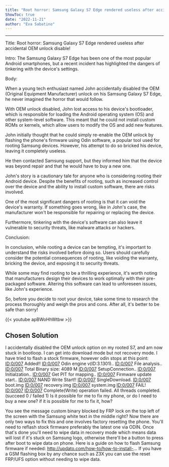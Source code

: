 ```yaml
---
title: "Root horror: Samsung Galaxy S7 Edge rendered useless after accidental OEM unlock disable!"
ShowToc: true 
date: "2022-11-21"
author: "Eva Sabatino"
---
```

*****
Title: Root horror: Samsung Galaxy S7 Edge rendered useless after accidental OEM unlock disable!

Intro: The Samsung Galaxy S7 Edge has been one of the most popular Android smartphones, but a recent incident has highlighted the dangers of tinkering with the device's settings.

Body:

When a young tech enthusiast named John accidentally disabled the OEM (Original Equipment Manufacturer) unlock on his Samsung Galaxy S7 Edge, he never imagined the horror that would follow.

With OEM unlock disabled, John lost access to his device's bootloader, which is responsible for loading the Android operating system (OS) and other system-level software. This meant that he could not install custom ROMs or kernels, which allow users to modify the OS and add new features.

John initially thought that he could simply re-enable the OEM unlock by flashing the phone's firmware using Odin software, a popular tool used for rooting Samsung devices. However, his attempt to do so bricked his device, leaving it completely useless.

He then contacted Samsung support, but they informed him that the device was beyond repair and that he would have to buy a new one.

John's story is a cautionary tale for anyone who is considering rooting their Android device. Despite the benefits of rooting, such as increased control over the device and the ability to install custom software, there are risks involved.

One of the most significant dangers of rooting is that it can void the device's warranty. If something goes wrong, like in John's case, the manufacturer won't be responsible for repairing or replacing the device.

Furthermore, tinkering with the device's software can also leave it vulnerable to security threats, like malware attacks or hackers.

Conclusion:

In conclusion, while rooting a device can be tempting, it's important to understand the risks involved before doing so. Users should carefully consider the potential consequences of rooting, like voiding the warranty, bricking the device, and exposing it to security threats.

While some may find rooting to be a thrilling experience, it's worth noting that manufacturers design their devices to work optimally with their pre-packaged software. Altering this software can lead to unforeseen issues, like John's experience.

So, before you decide to root your device, take some time to research the process thoroughly and weigh the pros and cons. After all, it's better to be safe than sorry!

{{< youtube apBWoHhWtbw >}} 



## Chosen Solution
 I accidentally  disabled the OEM unlock option on my rooted S7, and am now stuck in  bootloop. I can get into download mode but not recovery mode.
I have tried to flash a stock firmware, however odin stops at this point:
<ID:0/007> Added!!
<ID:0/007> Odin engine v(ID:3.1301)..
<ID:0/007> File analysis..
<ID:0/007> Total Binary size: 4089 M
<ID:0/007> SetupConnection..
<ID:0/007> Initialzation..
<ID:0/007> Get PIT for mapping..
<ID:0/007> Firmware update start..
<ID:0/007> NAND Write Start!!
<ID:0/007> SingleDownload.
<ID:0/007> boot.img
<ID:0/007> recovery.img
<ID:0/007> system.img
<ID:0/007> FAIL!
<ID:0/007>
<ID:0/007> Complete(Write) operation failed.
<OSM> All threads completed. (succeed 0 / failed 1)
Is it possible for me to fix my phone, or do I need to buy a new one? if it is possible for me to fix it, how?

 You see the message custom binary blocked by FRP lock on the top left of the screen with the Samsung white text in the middle right?
Now there are only two ways to fix this and one involves factory resetting the phone.
You'll need to reflash stock firmware preferably the latest one via ODIN.
Once that's done you'll need to wipe data in recovery mode which means data will lost if it's stuck on Samsung logo, otherwise there'll be a button to press after boot to wipe data on phone.
Here is a guide on how to flash Samsung firmware if needed:
http://updato.com/how-to/how-to-install-...
If you have a GSM flashing box by any chance such as Z3X you can use the reset FRP/UFS option without needing to wipe data.





